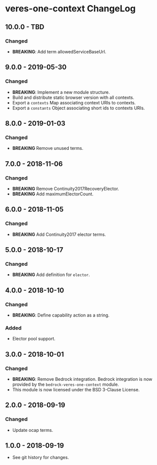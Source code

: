 # veres-one-context ChangeLog

## 10.0.0 - TBD

### Changed
- **BREAKING**: Add term allowedServiceBaseUrl.

## 9.0.0 - 2019-05-30

### Changed
- **BREAKING**: Implement a new module structure.
- Build and distribute static browser version with all contexts.
- Export a `contexts` Map associating context URIs to contexts.
- Export a `constants` Object associating short ids to contexts URIs.

## 8.0.0 - 2019-01-03

### Changed
- **BREAKING** Remove unused terms.

## 7.0.0 - 2018-11-06

### Changed
- **BREAKING** Remove Continuity2017RecoveryElector.
- **BREAKING** Add maximumElectorCount.

## 6.0.0 - 2018-11-05

### Changed
- **BREAKING** Add Continuity2017 elector terms.

## 5.0.0 - 2018-10-17

### Changed
- **BREAKING** Add definition for `elector`.

## 4.0.0 - 2018-10-10

### Changed
- **BREAKING**: Define capability action as a string.

### Added
- Elector pool support.

## 3.0.0 - 2018-10-01

### Changed
- **BREAKING**: Remove Bedrock integration. Bedrock integration is now provided
  by the `bedrock-veres-one-context` module.
- This module is now licensed under the BSD 3-Clause License.

## 2.0.0 - 2018-09-19

### Changed

- Update ocap terms.

## 1.0.0 - 2018-09-19

- See git history for changes.
